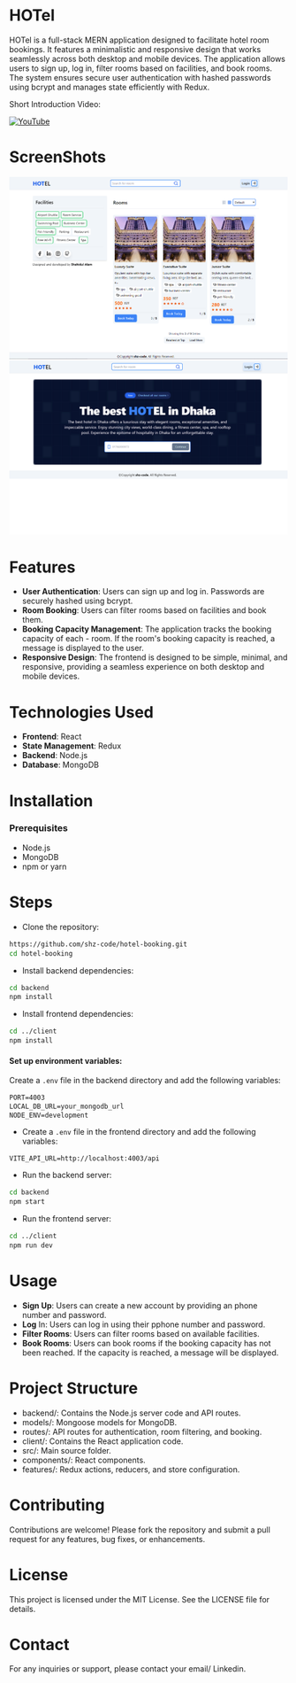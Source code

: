 # HOTel

HOTel is a full-stack MERN application designed to facilitate hotel room bookings. It features a minimalistic and responsive design that works seamlessly across both desktop and mobile devices. The application allows users to sign up, log in, filter rooms based on facilities, and book rooms. The system ensures secure user authentication with hashed passwords using bcrypt and manages state efficiently with Redux.

Short Introduction Video:

[![YouTube](https://img.shields.io/badge/HOTel-%23FF0000.svg?logo=YouTube&logoColor=white)](https://youtu.be/Go9t8Llwy8I)

# ScreenShots

![Landing Page](./client/src/assets/images/HOTel1.png)
![Login Page](./client/src/assets/images/HOTel2.png)

# Features

- **User Authentication**: Users can sign up and log in. Passwords are securely hashed using bcrypt.
- **Room Booking**: Users can filter rooms based on facilities and book them.
- **Booking Capacity Management**: The application tracks the booking capacity of each - room. If the room's booking capacity is reached, a message is displayed to the user.
- **Responsive Design**: The frontend is designed to be simple, minimal, and responsive, providing a seamless experience on both desktop and mobile devices.

# Technologies Used

- **Frontend**: React
- **State Management**: Redux
- **Backend**: Node.js
- **Database**: MongoDB

# Installation

### Prerequisites

- Node.js
- MongoDB
- npm or yarn

# Steps

- Clone the repository:

```sh
https://github.com/shz-code/hotel-booking.git
cd hotel-booking
```

- Install backend dependencies:

```sh
cd backend
npm install
```

- Install frontend dependencies:

```sh
cd ../client
npm install
```

#### Set up environment variables:

Create a `.env` file in the backend directory and add the following variables:

```env
PORT=4003
LOCAL_DB_URL=your_mongodb_url
NODE_ENV=development
```

- Create a `.env` file in the frontend directory and add the following variables:

```env
VITE_API_URL=http://localhost:4003/api
```

- Run the backend server:

```sh
cd backend
npm start
```

- Run the frontend server:

```sh
cd ../client
npm run dev
```

# Usage

- **Sign Up**: Users can create a new account by providing an phone number and password.
- **Log** In: Users can log in using their pphone number and password.
- **Filter Rooms**: Users can filter rooms based on available facilities.
- **Book Rooms**: Users can book rooms if the booking capacity has not been reached. If the capacity is reached, a message will be displayed.

# Project Structure

- backend/: Contains the Node.js server code and API routes.
- models/: Mongoose models for MongoDB.
- routes/: API routes for authentication, room filtering, and booking.
- client/: Contains the React application code.
- src/: Main source folder.
- components/: React components.
- features/: Redux actions, reducers, and store configuration.

# Contributing

Contributions are welcome! Please fork the repository and submit a pull request for any features, bug fixes, or enhancements.

# License

This project is licensed under the MIT License. See the LICENSE file for details.

# Contact

For any inquiries or support, please contact your email/ Linkedin.
